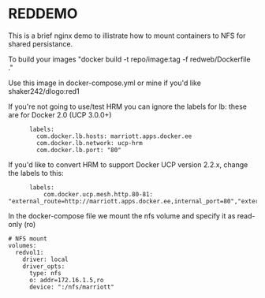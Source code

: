 # REDDEMO
This is a brief nginx demo to illistrate how to mount containers to NFS for shared persistance.

To build your images "docker build -t repo/image:tag -f redweb/Dockerfile ."

Use this image in docker-compose.yml or mine if you'd like shaker242/dlogo:red1

If you're not going to use/test HRM you can ignore the labels for lb: these are for Docker 2.0 (UCP 3.0.0+)
```
      labels:
        com.docker.lb.hosts: marriott.apps.docker.ee
        com.docker.lb.network: ucp-hrm
        com.docker.lb.port: "80"
```
If you'd like to convert HRM to support Docker UCP version 2.2.x, change the labels to this:
```
      labels:
          com.docker.ucp.mesh.http.80-81: "external_route=http://marriott.apps.docker.ee,internal_port=80","external_route=http://marriott.apps.docker.ee,internal_port=80"
```

In the docker-compose file we mount the nfs volume and specify it as read-only (ro)
```
# NFS mount 
volumes:
  redvol1:
    driver: local
    driver_opts:
      type: nfs
      o: addr=172.16.1.5,ro
      device: ":/nfs/marriott"
```
